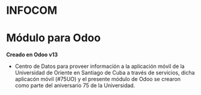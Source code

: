 # INFOCOM
# Módulo para Odoo
**Creado en Odoo v13**
- Centro de Datos para proveer información a la aplicación móvil de la Universidad de Oriente en Santiago de Cuba a través de servicios, dicha aplicacón móvil (#75UO) y el presente módulo de Odoo se crearon como parte del aniversario 75 de la Universidad.
